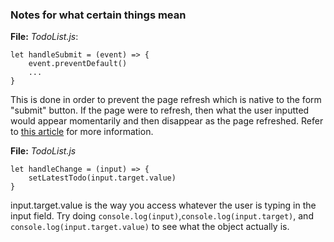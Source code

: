 ### Notes for what certain things mean
**File:** *TodoList.js*:
```
let handleSubmit = (event) => {
    event.preventDefault()
    ...
}
```
This is done in order to prevent the page refresh which is native to the form "submit" button. If the page were to refresh, then what the user inputted would appear momentarily and then disappear as the page refreshed. Refer to [this article](https://www.robinwieruch.de/react-preventdefault) for more information.

**File:** *TodoList.js*
```
let handleChange = (input) => {
    setLatestTodo(input.target.value)
}
```
input.target.value is the way you access whatever the user is typing in the input field. Try doing `console.log(input)`,`console.log(input.target)`, and `console.log(input.target.value)` to see what the object actually is.

